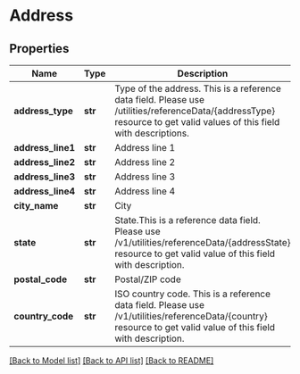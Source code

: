 # Address

## Properties
Name | Type | Description | Notes
------------ | ------------- | ------------- | -------------
**address_type** | **str** | Type of the address. This is a reference data field. Please use /utilities/referenceData/{addressType} resource to get valid values of this field with descriptions. | 
**address_line1** | **str** | Address line 1 | 
**address_line2** | **str** | Address line 2 | [optional] 
**address_line3** | **str** | Address line 3 | [optional] 
**address_line4** | **str** | Address line 4 | [optional] 
**city_name** | **str** | City | [optional] 
**state** | **str** | State.This is a reference data field. Please use /v1/utilities/referenceData/{addressState} resource to get valid value of this field with description. | [optional] 
**postal_code** | **str** | Postal/ZIP code | [optional] 
**country_code** | **str** | ISO country code. This is a reference data field. Please use /v1/utilities/referenceData/{country} resource to get valid value of this field with description. | [optional] 

[[Back to Model list]](../README.md#documentation-for-models) [[Back to API list]](../README.md#documentation-for-api-endpoints) [[Back to README]](../README.md)

